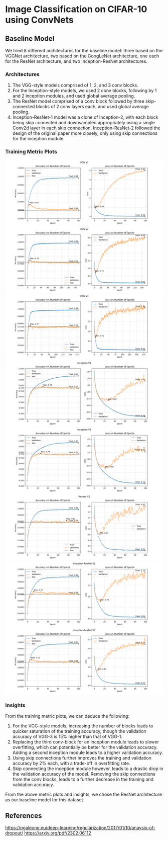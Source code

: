 # Image Classification on CIFAR-10 using ConvNets


## Baseline Model  
We tried 8 different architectures for the baseline model: three based on the VGGNet architecture, two based on the GoogLeNet architecture, one each for the ResNet architecture, and two Inception-ResNet architectures.  

### Architectures  
1. The VGG-style models comprised of 1, 2, and 3 conv blocks. 
2. For the Inception-style models, we used 2 conv blocks, following by 1 and 2 inception modules, and used global average pooling. 
3. The ResNet model comprised of a conv block followed by three skip-connected blocks of 2 conv layers each, and used global average pooling. 
4. Inception-ResNet-1 model was a clone of Inception-2, with each block being skip connected and downsampled appropriately using a single Conv2d layer in each skip connection. Inception-ResNet-2 followed the design of the original paper more closely, only using skip connections for the inception module. 

### Training Metric Plots  
![VGG-1 Training and Validation Metrics](assets/vgg_v1_metrics.png)
![VGG-2 Training and Validation Metrics](assets/vgg_v2_metrics.png)
![VGG-3 Training and Validation Metrics](assets/vgg_v3_metrics.png)
![Inception-1 Training and Validation Metrics](assets/inception_v1_metrics.png)
![Inception-2 Training and Validation Metrics](assets/inception_v2_metrics.png)
![ResNet-1 Training and Validation Metrics](assets/resnet_v1_metrics.png)
![Inception-ResNet-1 Training and Validation Metrics](assets/inception_resnet_v1_metrics.png)
![Inception-ResNet-2 Training and Validation Metrics](assets/inception_resnet_v2_metrics.png)

### Insights  
From the training metric plots, we can deduce the following:  
1. For the VGG-style models, increasing the number of blocks leads to quicker saturation of the training accuracy, though the validation accuracy of VGG-3 is 15% higher than that of VGG-1. 
2. Replacing the third conv-block for an inception module leads to slower overfitting, which can potentially be better for the validation accuracy. Adding a second inception module leads to a higher validation accuracy. 
3. Using skip connections further improves the training and validation accuracy by 2% each, with a trade-off in overfitting rate. 
4. Skip connecting the inception module however, leads to a drastic drop in the validation accuracy of the model. Removing the skip connections from the conv blocks, leads to a further decrease in the training and validation accuracy. 

From the above metric plots and insights, we chose the ResNet architecture as our baseline model for this dataset. 


## References

https://pgaleone.eu/deep-learning/regularization/2017/01/10/anaysis-of-dropout/
https://arxiv.org/pdf/2302.06112